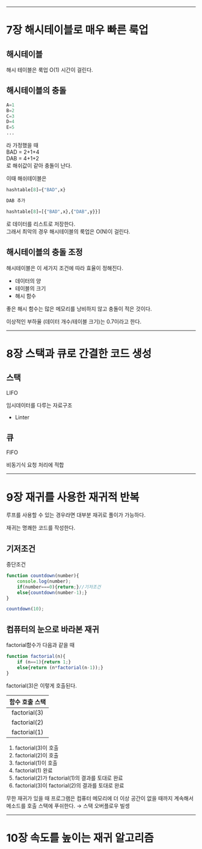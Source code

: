 <hr/>

# 7장 해시테이블로 매우 빠른 룩업

## 해시테이블
해시 테이블은 룩업 O(1) 시간이 걸린다.


## 해시테이블의 충돌

```python
A=1
B=2
C=3
D=4
E=5
...
```
라 가정했을 때
<br/>
BAD = 2+1+4
<br/>
DAB = 4+1+2
<br/>
로 해쉬값이 같아 충돌이 난다.

이때 해쉬테이블은
```python
hashtable[8]={"BAD",x}

DAB 추가

hashtable[8]=[{"BAD",x},{"DAB",y}}]
```
로 데이터를 리스트로 저장한다.<br/>
그래서 최악의 경우 해시테이블의 룩업은 O(N)이 걸린다.

## 해시테이블의 충돌 조정
해시테이블은 이 세가지 조건에 따라 효율이 정해진다.<br/>
* 데이터의 양
* 테이블의 크기
* 해시 함수

좋은 해시 함수는 많은 메모리를 낭비하지 않고 충돌이 적은 것이다.

이상적인 부하율 (데이터 개수/테이블 크기)는 0.7이라고 한다.
<hr/>

# 8장 스택과 큐로 간결한 코드 생성

## 스택
LIFO

임시데이터를 다루는 자료구조
* Linter

## 큐
FIFO

비동기식 요청 처리에 적합

<hr/>

# 9장 재귀를 사용한 재귀적 반복

루프를 사용할 수 있는 경우라면 대부분 재귀로 풀이가 가능하다.

재귀는 명쾌한 코드를 작성한다.

## 기저조건
중단조건
```javascript
function countdown(number){
    console.log(number);
    if(number===0){return;}//기저조건
    else{countdown(number-1);}
}

countdown(10);
```
## 컴퓨터의 눈으로 바라본 재귀
factorial함수가 다음과 같을 때
```javascript
function factorial(n){
    if (n==1){return 1;}
    else{return (n*factorial(n-1));}
}
```
factorial(3)은 이렇게 호출된다.

| 함수 호출 스택 |
| :------------: |
|  factorial(3)  |
|  factorial(2)  |
|  factorial(1)  |

1. factorial(3)이 호출
2. factorial(2)이 호출
3. factorial(1)이 호출
4. factorial(1) 완료
5. factorial(2)가 factorial(1)의 결과를 토대로 완료
6. factorial(3)이 factorial(2)의 결과를 토대로 완료

무한 재귀가 있을 때 프로그램은 컴퓨터 메모리에 더 이상 공간이 없을 때까지 계속해서 메소드를 호출 스택에 푸쉬한다. → 스택 오버플로우 빌셍

<hr/>

# 10장 속도를 높이는 재귀 알고리즘
